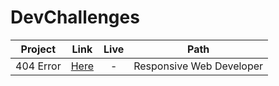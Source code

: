# DevChallenges

| Project | Link | Live | Path |
| :---: | :---:  | :--: | :--: |
| 404 Error | [Here](https://github.com/AnteroJunior/DevChallenges/tree/main/404-not-found) | - | Responsive Web Developer |

